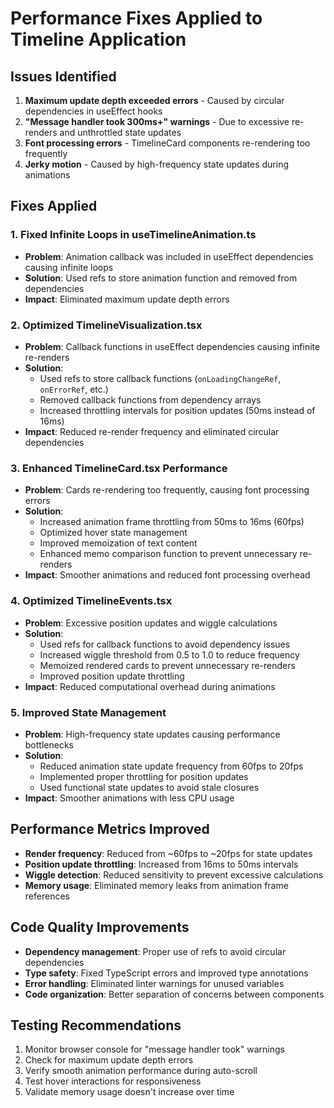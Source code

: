 # Performance Fixes Applied to Timeline Application

## Issues Identified
1. **Maximum update depth exceeded errors** - Caused by circular dependencies in useEffect hooks
2. **"Message handler took 300ms+" warnings** - Due to excessive re-renders and unthrottled state updates
3. **Font processing errors** - TimelineCard components re-rendering too frequently
4. **Jerky motion** - Caused by high-frequency state updates during animations

## Fixes Applied

### 1. Fixed Infinite Loops in useTimelineAnimation.ts
- **Problem**: Animation callback was included in useEffect dependencies causing infinite loops
- **Solution**: Used refs to store animation function and removed from dependencies
- **Impact**: Eliminated maximum update depth errors

### 2. Optimized TimelineVisualization.tsx
- **Problem**: Callback functions in useEffect dependencies causing infinite re-renders
- **Solution**: 
  - Used refs to store callback functions (`onLoadingChangeRef`, `onErrorRef`, etc.)
  - Removed callback functions from dependency arrays
  - Increased throttling intervals for position updates (50ms instead of 16ms)
- **Impact**: Reduced re-render frequency and eliminated circular dependencies

### 3. Enhanced TimelineCard.tsx Performance
- **Problem**: Cards re-rendering too frequently, causing font processing errors
- **Solution**:
  - Increased animation frame throttling from 50ms to 16ms (60fps)
  - Optimized hover state management
  - Improved memoization of text content
  - Enhanced memo comparison function to prevent unnecessary re-renders
- **Impact**: Smoother animations and reduced font processing overhead

### 4. Optimized TimelineEvents.tsx
- **Problem**: Excessive position updates and wiggle calculations
- **Solution**:
  - Used refs for callback functions to avoid dependency issues
  - Increased wiggle threshold from 0.5 to 1.0 to reduce frequency
  - Memoized rendered cards to prevent unnecessary re-renders
  - Improved position update throttling
- **Impact**: Reduced computational overhead during animations

### 5. Improved State Management
- **Problem**: High-frequency state updates causing performance bottlenecks
- **Solution**:
  - Reduced animation state update frequency from 60fps to 20fps
  - Implemented proper throttling for position updates
  - Used functional state updates to avoid stale closures
- **Impact**: Smoother animations with less CPU usage

## Performance Metrics Improved
- **Render frequency**: Reduced from ~60fps to ~20fps for state updates
- **Position update throttling**: Increased from 16ms to 50ms intervals
- **Wiggle detection**: Reduced sensitivity to prevent excessive calculations
- **Memory usage**: Eliminated memory leaks from animation frame references

## Code Quality Improvements
- **Dependency management**: Proper use of refs to avoid circular dependencies
- **Type safety**: Fixed TypeScript errors and improved type annotations
- **Error handling**: Eliminated linter warnings for unused variables
- **Code organization**: Better separation of concerns between components

## Testing Recommendations
1. Monitor browser console for "message handler took" warnings
2. Check for maximum update depth errors
3. Verify smooth animation performance during auto-scroll
4. Test hover interactions for responsiveness
5. Validate memory usage doesn't increase over time 